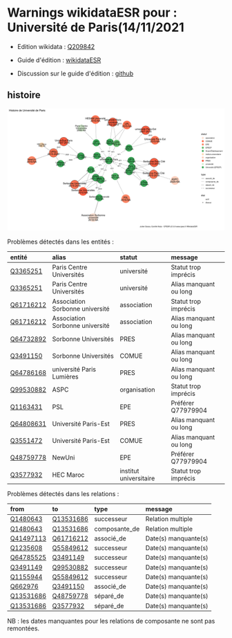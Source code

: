 Warnings wikidataESR pour : Université de Paris(14/11/2021
================

- Edition wikidata : [Q209842](https://www.wikidata.org/wiki/Q209842)
- Guide d'édition : [wikidataESR](https://github.com/cpesr/wikidataESR/)

- Discussion sur le guide d'édition : [github](https://github.com/cpesr/wikidataESR/issues)



## histoire 

![Graphique non généré](Q209842-histoire.png) 

Problèmes détectés dans les entités :

|entité                                               |alias                           |statut                 |message                |
|:----------------------------------------------------|:-------------------------------|:----------------------|:----------------------|
|[Q3365251](https://www.wikidata.org/wiki/Q3365251)   |Paris Centre Universités        |université             |Statut trop imprécis   |
|[Q3365251](https://www.wikidata.org/wiki/Q3365251)   |Paris Centre Universités        |université             |Alias manquant ou long |
|[Q61716212](https://www.wikidata.org/wiki/Q61716212) |Association Sorbonne université |association            |Statut trop imprécis   |
|[Q61716212](https://www.wikidata.org/wiki/Q61716212) |Association Sorbonne université |association            |Alias manquant ou long |
|[Q64732892](https://www.wikidata.org/wiki/Q64732892) |Sorbonne Universités            |PRES                   |Alias manquant ou long |
|[Q3491150](https://www.wikidata.org/wiki/Q3491150)   |Sorbonne Universités            |COMUE                  |Alias manquant ou long |
|[Q64786168](https://www.wikidata.org/wiki/Q64786168) |université Paris Lumières       |PRES                   |Alias manquant ou long |
|[Q99530882](https://www.wikidata.org/wiki/Q99530882) |ASPC                            |organisation           |Statut trop imprécis   |
|[Q1163431](https://www.wikidata.org/wiki/Q1163431)   |PSL                             |EPE                    |Préférer Q77979904     |
|[Q64808631](https://www.wikidata.org/wiki/Q64808631) |Université Paris-Est            |PRES                   |Alias manquant ou long |
|[Q3551472](https://www.wikidata.org/wiki/Q3551472)   |Université Paris-Est            |COMUE                  |Alias manquant ou long |
|[Q48759778](https://www.wikidata.org/wiki/Q48759778) |NewUni                          |EPE                    |Préférer Q77979904     |
|[Q3577932](https://www.wikidata.org/wiki/Q3577932)   |HEC Maroc                       |institut universitaire |Statut trop imprécis   |

Problèmes détectés dans les relations :

|from                                                 |to                                                   |type          |message              |
|:----------------------------------------------------|:----------------------------------------------------|:-------------|:--------------------|
|[Q1480643](https://www.wikidata.org/wiki/Q1480643)   |[Q13531686](https://www.wikidata.org/wiki/Q13531686) |successeur    |Relation multiple    |
|[Q1480643](https://www.wikidata.org/wiki/Q1480643)   |[Q13531686](https://www.wikidata.org/wiki/Q13531686) |composante_de |Relation multiple    |
|[Q41497113](https://www.wikidata.org/wiki/Q41497113) |[Q61716212](https://www.wikidata.org/wiki/Q61716212) |associé_de    |Date(s) manquante(s) |
|[Q1235608](https://www.wikidata.org/wiki/Q1235608)   |[Q55849612](https://www.wikidata.org/wiki/Q55849612) |successeur    |Date(s) manquante(s) |
|[Q64785525](https://www.wikidata.org/wiki/Q64785525) |[Q3491149](https://www.wikidata.org/wiki/Q3491149)   |successeur    |Date(s) manquante(s) |
|[Q3491149](https://www.wikidata.org/wiki/Q3491149)   |[Q99530882](https://www.wikidata.org/wiki/Q99530882) |successeur    |Date(s) manquante(s) |
|[Q1155944](https://www.wikidata.org/wiki/Q1155944)   |[Q55849612](https://www.wikidata.org/wiki/Q55849612) |successeur    |Date(s) manquante(s) |
|[Q662976](https://www.wikidata.org/wiki/Q662976)     |[Q3491150](https://www.wikidata.org/wiki/Q3491150)   |associé_de    |Date(s) manquante(s) |
|[Q13531686](https://www.wikidata.org/wiki/Q13531686) |[Q48759778](https://www.wikidata.org/wiki/Q48759778) |séparé_de     |Date(s) manquante(s) |
|[Q13531686](https://www.wikidata.org/wiki/Q13531686) |[Q3577932](https://www.wikidata.org/wiki/Q3577932)   |séparé_de     |Date(s) manquante(s) |

NB : les dates manquantes pour les relations de composante ne sont pas remontées. 

